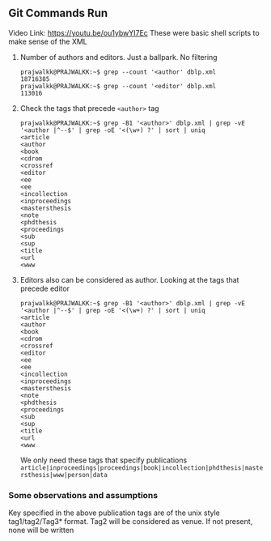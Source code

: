 ## Git Commands Run

Video Link: https://youtu.be/ou1ybwYI7Ec
These were basic shell scripts to make sense of the XML

1. Number of authors and editors. Just a ballpark. No filtering

   ```console
   prajwalkk@PRAJWALKK:~$ grep --count '<author' dblp.xml
   18716385
   prajwalkk@PRAJWALKK:~$ grep --count '<editor' dblp.xml
   113016
   ```

2. Check the tags that precede `<author>` tag
   ```console
   prajwalkk@PRAJWALKK:~$ grep -B1 '<author>' dblp.xml | grep -vE '<author |^--$' | grep -oE '<(\w+) ?' | sort | uniq
   <article
   <author
   <book
   <cdrom
   <crossref
   <editor
   <ee
   <ee
   <incollection
   <inproceedings
   <mastersthesis
   <note
   <phdthesis
   <proceedings
   <sub
   <sup
   <title
   <url
   <www
   ```
3. Editors also can be considered as author. Looking at the tags that precede editor

   ```console
   prajwalkk@PRAJWALKK:~$ grep -B1 '<author>' dblp.xml | grep -vE '<author |^--$' | grep -oE '<(\w+) ?' | sort | uniq
   <article
   <author
   <book
   <cdrom
   <crossref
   <editor
   <ee
   <ee
   <incollection
   <inproceedings
   <mastersthesis
   <note
   <phdthesis
   <proceedings
   <sub
   <sup
   <title
   <url
   <www
   ```

   We only need these tags that specify publications `article|inproceedings|proceedings|book|incollection|phdthesis|mastersthesis|www|person|data`

### Some observations and assumptions

Key specified in the above publication tags are of the unix style tag1/tag2/Tag3\* format. Tag2 will be considered as venue. If not present, none will be written
